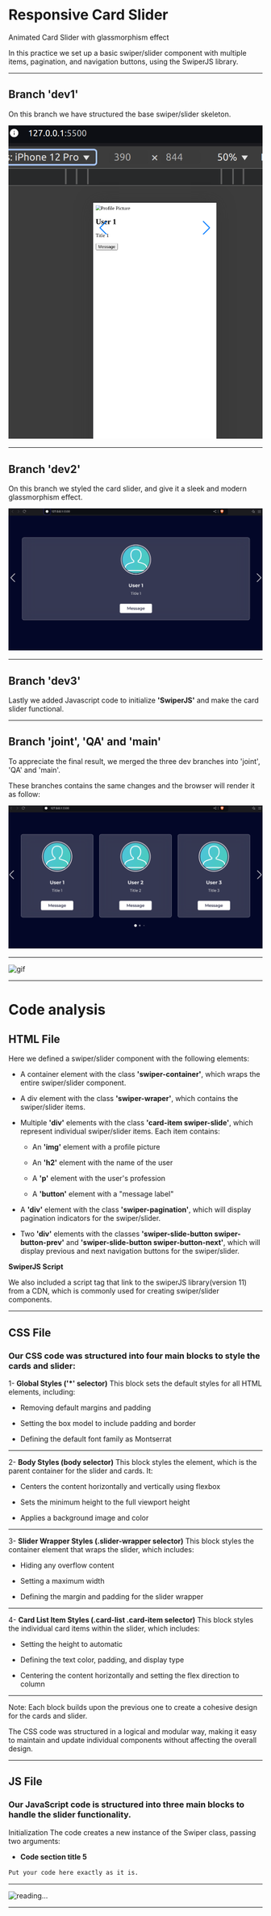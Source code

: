  
#  Responsive Card Slider
Animated Card Slider with glassmorphism effect

In this practice we set up a basic swiper/slider component with multiple items, pagination, and navigation buttons, using the SwiperJS library. 
***
##  Branch  'dev1'

On this branch we have structured the base swiper/slider skeleton.

![screenshot](pics/screenshot1.png)

***
##  Branch 'dev2'

On this branch we styled the card slider, and give it a sleek and modern glassmorphism effect.

![screenshot](pics/screenshot2.png)

***
##  Branch 'dev3'

Lastly we added Javascript code to initialize **'SwiperJS'** and make the card slider functional.

***
##  Branch 'joint', 'QA' and 'main'

To appreciate the final result, we merged the three dev branches into 'joint', 'QA' and 'main'.

These branches contains the same changes and the browser will render it as follow:

![screenshot](pics/screenshot3.png)

***

![gif](pics/slider.gif)

***

#  Code analysis
 
##  HTML File

Here we defined a swiper/slider component with the following elements:

- A container element with the class **'swiper-container'**, which wraps the entire swiper/slider component.

- A div element with the class **'swiper-wraper'**, which contains the swiper/slider items.

- Multiple **'div'** elements with the class **'card-item swiper-slide'**, which represent individual swiper/slider items. Each item contains:

    - An **'img'** element with a profile picture

    - An  **'h2'** element with the name of the user

    - A **'p'** element with the user's profession

    - A **'button'** element with a "message label"

- A **'div'** element with the class **'swiper-pagination'**, which will display pagination indicators for the swiper/slider.

- Two **'div'** elements with the classes **'swiper-slide-button swiper-button-prev'** and **'swiper-slide-button swiper-button-next'**, which will display previous and next navigation buttons for the swiper/slider.

**SwiperJS Script**

We also included a script tag that link to the swiperJS library(version 11) from a CDN, which is commonly used for creating swiper/slider components.

***

##  CSS File
### Our CSS code was structured into four main blocks to style the cards and slider:

1-  **Global Styles ('*' selector)**
This block sets the default styles for all HTML elements, including:

- Removing default margins and padding

- Setting the box model to include padding and border

- Defining the default font family as Montserrat
***

2- **Body Styles (body selector)**
This block styles the <body> element, which is the parent container for the slider and cards. It:

- Centers the content horizontally and vertically using flexbox

- Sets the minimum height to the full viewport height

- Applies a background image and color
***

3- **Slider Wrapper Styles (.slider-wrapper selector)**
This block styles the container element that wraps the slider, which includes:

- Hiding any overflow content

- Setting a maximum width

- Defining the margin and padding for the slider wrapper
***

4- **Card List Item Styles (.card-list .card-item selector)**
This block styles the individual card items within the slider, which includes:

- Setting the height to automatic

- Defining the text color, padding, and display type

- Centering the content horizontally and setting the flex direction to column
***
Note: Each block builds upon the previous one to create a cohesive design for the cards and slider. 

The CSS code was structured in a logical and modular way, making it easy to maintain and update individual components without affecting the overall design.
***

## JS File
### Our JavaScript code is structured into three main blocks to handle the slider functionality.

Initialization The code creates a new instance of the Swiper class, passing two arguments:



-  **Code section title 5**
>
```css
Put your code here exactly as it is.
```

***

![reading...](https://media.giphy.com/media/Tf3mp01bfrrUc/giphy.gif?cid=ecf05e47wajghtrc5targr7mju7coe0avdyurnehrr1krgdt&ep=v1_gifs_search&rid=giphy.gif&ct=g "...How could I ever do so unless someone guide me?")

***